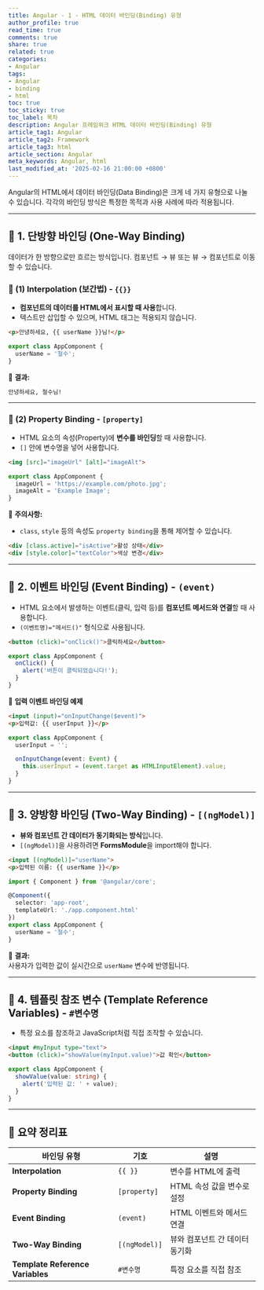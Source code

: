 ```yaml
---
title: Angular - 1 - HTML 데이터 바인딩(Binding) 유형
author_profile: true
read_time: true
comments: true
share: true
related: true
categories:
- Angular
tags:
- Angular
- binding
- html
toc: true
toc_sticky: true
toc_label: 목차
description: Angular 프레임워크 HTML 데이터 바인딩(Binding) 유형
article_tag1: Angular
article_tag2: Framework
article_tag3: html
article_section: Angular
meta_keywords: Angular, html
last_modified_at: '2025-02-16 21:00:00 +0800'
---
```



Angular의 HTML에서 데이터 바인딩(Data Binding)은 크게 네 가지 유형으로 나눌 수 있습니다.
각각의 바인딩 방식은 특정한 목적과 사용 사례에 따라 적용됩니다.

---

## 🔹 1. **단방향 바인딩 (One-Way Binding)**
데이터가 한 방향으로만 흐르는 방식입니다. 컴포넌트 → 뷰 또는 뷰 → 컴포넌트로 이동할 수 있습니다.

### 📌 (1) **Interpolation (보간법) - `{{}}`**
- **컴포넌트의 데이터를 HTML에서 표시할 때 사용**합니다.
- 텍스트만 삽입할 수 있으며, HTML 태그는 적용되지 않습니다.

```html
<p>안녕하세요, {{ userName }}님!</p>
```

```typescript
export class AppComponent {
  userName = '철수';
}
```

📌 **결과:**  
```html
안녕하세요, 철수님!
```

---

### 📌 (2) **Property Binding - `[property]`**
- HTML 요소의 속성(Property)에 **변수를 바인딩**할 때 사용합니다.
- `[]` 안에 변수명을 넣어 사용합니다.

```html
<img [src]="imageUrl" [alt]="imageAlt">
```

```typescript
export class AppComponent {
  imageUrl = 'https://example.com/photo.jpg';
  imageAlt = 'Example Image';
}
```

📌 **주의사항:**  
- `class`, `style` 등의 속성도 `property binding`을 통해 제어할 수 있습니다.

```html
<div [class.active]="isActive">활성 상태</div>
<div [style.color]="textColor">색상 변경</div>
```

---

## 🔹 2. **이벤트 바인딩 (Event Binding) - `(event)`**
- HTML 요소에서 발생하는 이벤트(클릭, 입력 등)를 **컴포넌트 메서드와 연결**할 때 사용합니다.
- `(이벤트명)="메서드()"` 형식으로 사용됩니다.

```html
<button (click)="onClick()">클릭하세요</button>
```

```typescript
export class AppComponent {
  onClick() {
    alert('버튼이 클릭되었습니다!');
  }
}
```

📌 **입력 이벤트 바인딩 예제**
```html
<input (input)="onInputChange($event)">
<p>입력값: {{ userInput }}</p>
```

```typescript
export class AppComponent {
  userInput = '';

  onInputChange(event: Event) {
    this.userInput = (event.target as HTMLInputElement).value;
  }
}
```

---

## 🔹 3. **양방향 바인딩 (Two-Way Binding) - `[(ngModel)]`**
- **뷰와 컴포넌트 간 데이터가 동기화되는 방식**입니다.
- `[(ngModel)]`을 사용하려면 **FormsModule**을 import해야 합니다.

```html
<input [(ngModel)]="userName">
<p>입력된 이름: {{ userName }}</p>
```

```typescript
import { Component } from '@angular/core';

@Component({
  selector: 'app-root',
  templateUrl: './app.component.html'
})
export class AppComponent {
  userName = '철수';
}
```

📌 **결과:**  
사용자가 입력한 값이 실시간으로 `userName` 변수에 반영됩니다.

---

## 🔹 4. **템플릿 참조 변수 (Template Reference Variables) - `#변수명`**
- 특정 요소를 참조하고 JavaScript처럼 직접 조작할 수 있습니다.

```html
<input #myInput type="text">
<button (click)="showValue(myInput.value)">값 확인</button>
```

```typescript
export class AppComponent {
  showValue(value: string) {
    alert('입력된 값: ' + value);
  }
}
```

---

## 📌 요약 정리표

| 바인딩 유형        | 기호            | 설명 |
|-------------------|---------------|--------------------------------|
| **Interpolation** | `{{ }}`       | 변수를 HTML에 출력 |
| **Property Binding** | `[property]`  | HTML 속성 값을 변수로 설정 |
| **Event Binding** | `(event)`      | HTML 이벤트와 메서드 연결 |
| **Two-Way Binding** | `[(ngModel)]` | 뷰와 컴포넌트 간 데이터 동기화 |
| **Template Reference Variables** | `#변수명` | 특정 요소를 직접 참조 |
